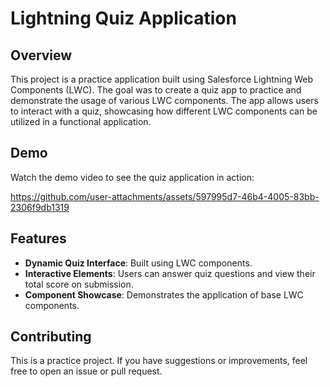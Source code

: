 # Lightning Quiz Application

## Overview

This project is a practice application built using Salesforce Lightning Web Components (LWC). The goal was to create a quiz app to practice and demonstrate the usage of various LWC components. The app allows users to interact with a quiz, showcasing how different LWC components can be utilized in a functional application.


## Demo

Watch the demo video to see the quiz application in action:

https://github.com/user-attachments/assets/597995d7-46b4-4005-83bb-2306f9db1319

## Features

- **Dynamic Quiz Interface**: Built using LWC components.
- **Interactive Elements**: Users can answer quiz questions and view their total score on submission.
- **Component Showcase**: Demonstrates the application of base LWC components.



## Contributing

This is a practice project. If you have suggestions or improvements, feel free to open an issue or pull request.

